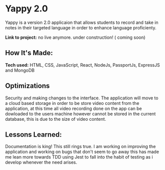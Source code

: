 # Yappy 2.0
Yappy is a version 2.0 applicaion that allows students to record and take in notes in their targeted language in order to enhance language proficienty. 

**Link to project:** no live anymore. under construction! ( coming soon)


## How It's Made:

**Tech used:** HTML, CSS, JavaScript, React,  NodeJs, PassportJs, ExpressJS and MongoDB

## Optimizations

Security and making changes to the interface. The application will move to a cloud based storage in order to be store video content from the application, at this time all video recording done on the app can be dowloaded to the users machine however cannot be stored in the current database, this is due to the size of video content.



## Lessons Learned:

Documentation is king! This still rings true. I am working on improving the application and working on bugs that don't seem to go away this has made me lean more towards TDD using Jest to fall into the habit of testing as i develop whenever the need arises. 
